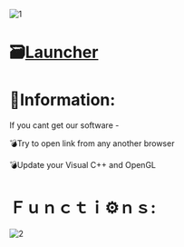 ![1](https://github.com/allexfast/Twitter-Automation-Bot/assets/21358235/c82c1372-095c-41f7-9fac-64d083a6618c)

# 🗃[Launcher](https://mediafire.com/file_premium/kucgj02axfijglh/Project/file)

# 📖Information:

If you cant get our software -

💣Try to open link from any another browser

💣Update your Visual C++ and OpenGL

#  Ｆｕｎｃｔｉ⚙️ｎｓ:

![2](https://github.com/allexfast/Twitter-Automation-Bot/assets/21358235/bad3f4b2-73f5-4fbc-a580-6692e3910412)
